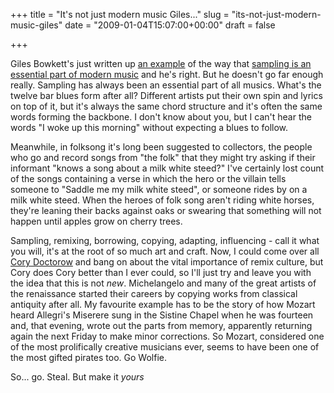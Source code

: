 +++
title = "It's not just modern music Giles..."
slug = "its-not-just-modern-music-giles"
date = "2009-01-04T15:07:00+00:00"
draft = false

+++

Giles Bowkett's just written up [an example](http://gilesbowkett.blogspot.com/2009/01/classic-song-travels-through-time.html) of the way that [sampling is an essential part of modern music](http://gilesbowkett.blogspot.com/2008/09/copyright-violation-every-artists.html) and he's right. But he doesn't go far enough really. Sampling has always been an essential part of all musics. What's the twelve bar blues form after all? Different artists put their own spin and lyrics on top of it, but it's always the same chord structure and it's often the same words forming the backbone. I don't know about you, but I can't hear the words "I woke up this morning" without expecting a blues to follow.

Meanwhile, in folksong it's long been suggested to collectors, the people who go and record songs from "the folk" that they might try asking if their informant "knows a song about a milk white steed?" I've certainly lost count of the songs containing a verse in which the hero or the villain tells someone to "Saddle me my milk white steed", or someone rides by on a milk white steed. When the heroes of folk song aren't riding white horses, they're leaning their backs against oaks or swearing that something will not happen until apples grow on cherry trees.

Sampling, remixing, borrowing, copying, adapting, influencing - call it what you will, it's at the root of so much art and craft. Now, I could come over all [Cory Doctorow](http://craphound.com/) and bang on about the vital importance of remix culture, but Cory does Cory better than I ever could, so I'll just try and leave you with the idea that this is not <em>new</em>. Michelangelo and many of the great artists of the renaissance started their careers by copying works from classical antiquity after all. My favourite example has to be the story of how Mozart heard Allegri's Miserere sung in the Sistine Chapel when he was fourteen and, that evening, wrote out the parts from memory, apparently returning again the next Friday to make minor corrections. So Mozart, considered one of the most prolifically creative musicians ever, seems to have been one of the most gifted pirates too. Go Wolfie.

So... go. Steal. But make it _yours_
